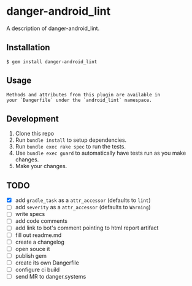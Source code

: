 # danger-android_lint

A description of danger-android_lint.

## Installation

    $ gem install danger-android_lint

## Usage

    Methods and attributes from this plugin are available in
    your `Dangerfile` under the `android_lint` namespace.

## Development

1. Clone this repo
2. Run `bundle install` to setup dependencies.
3. Run `bundle exec rake spec` to run the tests.
4. Use `bundle exec guard` to automatically have tests run as you make changes.
5. Make your changes.

## TODO
- [x] add `gradle_task` as a `attr_accessor` (defaults to `lint`)
- [ ] add `severity` as a `attr_accessor` (defaults to `Warning`)
- [ ] write specs
- [ ] add code comments
- [ ] add link to bot's comment pointing to html report artifact
- [ ] fill out readme.md
- [ ] create a changelog
- [ ] open souce it
- [ ] publish gem
- [ ] create its own Dangerfile
- [ ] configure ci build
- [ ] send MR to danger.systems
